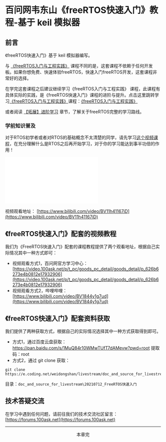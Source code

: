 # 百问网韦东山《freeRTOS快速入门》教程-基于 keil 模拟器

## 前言

《freeRTOS快速入门》基于 keil 模拟器编写。

与 [《freeRTOS入门与工程实践》](../DShanMCU-F103/README.md) 课程不同的是，这套课程不依赖于任何开发板。如果你想免费、快速体验freeRTOS，快速入门freeRTOS开发，这套课程非常好的选择。

在学完这套课程之后建议继续学习《freeRTOS入门与工程实践》 课程，此课程有具体实际的实践，是《freeRTOS快速入门》课程的进阶与提升。点击这里跳转学习[《freeRTOS入门与工程实践》](../DShanMCU-F103/README.md)课程：[《freeRTOS入门与工程实践》](../DShanMCU-F103/README.md)

或者阅读 [【拓展】进阶学习](./chapter14.md) 章节，了解关于freeRTOS完整的学习路线。

### 学前知识普及

对于RTOS初学者或者对RTOS的基础概念不太清楚的同学，请先学习[这个视频课程](https://www.bilibili.com/video/BV11h41167iD)，在充分理解什么是RTOS之后再开始学习，对于你的学习能达到事半功倍的作用！

<iframe src="//player.bilibili.com/player.html?aid=206670748&bvid=BV11h41167iD&cid=370140179&p=1" scrolling="no" border="0" frameborder="no" framespacing="0" allowfullscreen="true"> </iframe>

视频观看地址： [https://www.bilibili.com/video/BV11h41167iD](https://www.bilibili.com/video/BV11h41167iD)

## 《freeRTOS快速入门》配套的视频教程

我们为《FreeRTOS快速入门》配套的课程教程提供了两个观看地址，根据自己实际情况其中一种方式即可：

- 视频观看方式1，百问网官方学习中心：[https://video.100ask.net/p/t_pc/goods_pc_detail/goods_detail/p_626b6273e4b0812e17932906](https://video.100ask.net/p/t_pc/goods_pc_detail/goods_detail/p_626b6273e4b0812e17932906)
- 视频观看方式2，哔哩哔哩：[https://www.bilibili.com/video/BV1844y1g7ud](https://www.bilibili.com/video/BV1844y1g7ud)

## 《freeRTOS快速入门》配套资料获取

我们提供了两种获取方式，根据自己的实际情况选择其中一种方式获取得到即可。

- 方式1，通过百度云盘获取： https://pan.baidu.com/s/1MuQ84r10WMwTUfT7dAMevw?pwd=root  提取码：root
- 方式2，通过 git clone 获取： 

```shell
git clone https://e.coding.net/weidongshan/livestream/doc_and_source_for_livestream.git
```

目录：`doc_and_source_for_livestream\20210712_FreeRTOS快速入门`


## 技术答疑交流

在学习中遇到任何问题，请前往我们的技术交流社区留言： [https://forums.100ask.net](https://forums.100ask.net)


---
<center>本章完</center>



